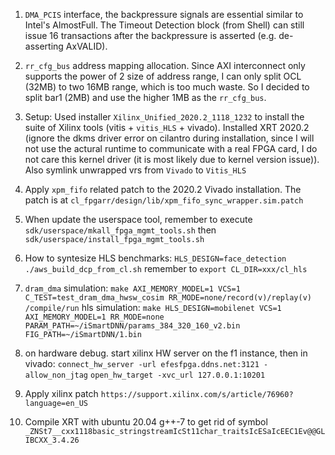 1. `DMA_PCIS` interface, the backpressure signals are essential similar to Intel's AlmostFull. The Timeout Detection block (from Shell) can still issue 16 transactions after the backpressure is asserted (e.g. de-asserting AxVALID).
2. `rr_cfg_bus` address mapping allocation. Since AXI interconnect only supports
   the power of 2 size of address range, I can only split OCL (32MB) to two 16MB
   range, which is too much waste. So I decided to split bar1 (2MB) and use the
   higher 1MB as the `rr_cfg_bus`.

3. Setup: Used installer `Xilinx_Unified_2020.2_1118_1232` to install the suite
   of Xilinx tools (vitis + `vitis_HLS` + vivado). Installed XRT 2020.2 (ignore
   the dkms driver error on cilantro during installation, since I will not use
   the actural runtime to communicate with a real FPGA card, I do not care this
   kernel driver (it is most likely due to kernel version issue)). Also symlink
   unwrapped vrs from `Vivado` to `Vitis_HLS`
4. Apply `xpm_fifo` related patch to the 2020.2 Vivado installation. The patch
   is at `cl_fpgarr/design/lib/xpm_fifo_sync_wrapper.sim.patch`
5. When update the userspace tool, remember to execute
   `sdk/userspace/mkall_fpga_mgmt_tools.sh` then
   `sdk/userspace/install_fpga_mgmt_tools.sh`
6. How to syntesize HLS benchmarks:
   `HLS_DESIGN=face_detection ./aws_build_dcp_from_cl.sh`
   remember to `export CL_DIR=xxx/cl_hls`
7. `dram_dma` simulation: `make AXI_MEMORY_MODEL=1 VCS=1 C_TEST=test_dram_dma_hwsw_cosim RR_MODE=none/record(v)/replay(v) /compile/run`
   hls simulation: `make HLS_DESIGN=mobilenet VCS=1 AXI_MEMORY_MODEL=1 RR_MODE=none PARAM_PATH=~/iSmartDNN/params_384_320_160_v2.bin FIG_PATH=~/iSmartDNN/1.bin`
8. on hardware debug. start xilinx HW server on the f1 instance, then in vivado:
   `connect_hw_server -url efesfpga.ddns.net:3121 -allow_non_jtag`
   `open_hw_target -xvc_url 127.0.0.1:10201`
9. Apply xilinx patch `https://support.xilinx.com/s/article/76960?language=en_US`
10. Compile XRT with ubuntu 20.04 g++-7 to get rid of symbol `_ZNSt7__cxx1118basic_stringstreamIcSt11char_traitsIcESaIcEEC1Ev@@GLIBCXX_3.4.26`
